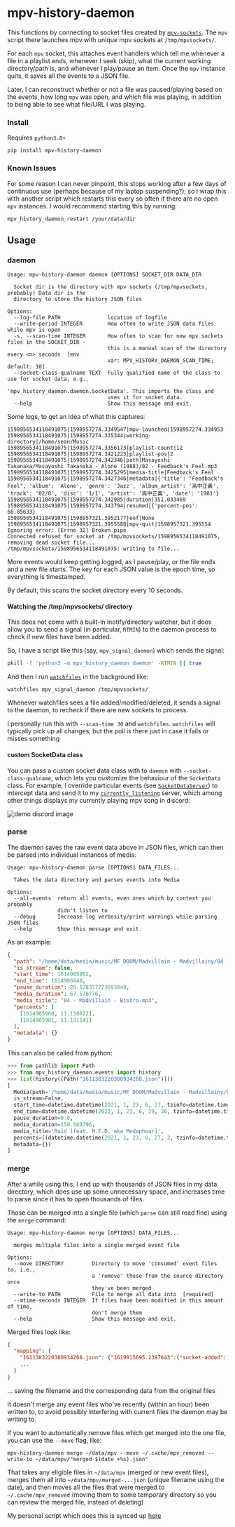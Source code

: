 # mpv-history-daemon

This functions by connecting to socket files created by [`mpv-sockets`](https://github.com/seanbreckenridge/mpv-sockets). The `mpv` script there launches mpv with unique mpv sockets at `/tmp/mpvsockets/`.

For each `mpv` socket, this attaches event handlers which tell me whenever a file in a playlist ends, whenever I seek (skip), what the current working directory/path is, and whenever I play/pause an item. Once the `mpv` instance quits, it saves all the events to a JSON file.

Later, I can reconstruct whether or not a file was paused/playing based on the events, how long `mpv` was open, and which file was playing, in addition to being able to see what file/URL I was playing.

### Install

Requires `python3.8+`

    pip install mpv-history-daemon

### Known Issues

For some reason I can never pinpoint, this stops working after a few days of continuous use (perhaps because of my laptop suspending?), so I wrap this with another script which restarts this every so often if there are no open `mpv` instances. I would recommend starting this by running:

```
mpv_history_daemon_restart /your/data/dir
```

## Usage

### daemon

```
Usage: mpv-history-daemon daemon [OPTIONS] SOCKET_DIR DATA_DIR

  Socket dir is the directory with mpv sockets (/tmp/mpvsockets, probably) Data dir is the
  directory to store the history JSON files

Options:
  --log-file PATH               location of logfile
  --write-period INTEGER        How often to write JSON data files while mpv is open
  -s, --scan-time INTEGER       How often to scan for new mpv sockets files in the SOCKET_DIR -
                                this is a manual scan of the directory every <n> seconds  [env
                                var: MPV_HISTORY_DAEMON_SCAN_TIME; default: 10]
  --socket-class-qualname TEXT  Fully qualified name of the class to use for socket data, e.g.,
                                'mpv_history_daemon.daemon.SocketData'. This imports the class and
                                uses it for socket data.
  --help                        Show this message and exit.
```

Some logs, to get an idea of what this captures:

```
1598956534118491075|1598957274.3349547|mpv-launched|1598957274.334953
1598956534118491075|1598957274.335344|working-directory|/home/sean/Music
1598956534118491075|1598957274.3356173|playlist-count|12
1598956534118491075|1598957274.3421223|playlist-pos|2
1598956534118491075|1598957274.342346|path|Masayoshi Takanaka/Masayoshi Takanaka - Alone (1988)/02 - Feedback's Feel.mp3
1598956534118491075|1598957274.3425295|media-title|Feedback's Feel
1598956534118491075|1598957274.3427346|metadata|{'title': "Feedback's Feel", 'album': 'Alone', 'genre': 'Jazz', 'album_artist': '高中正義', 'track': '02/8', 'disc': '1/1', 'artist': '高中正義', 'date': '1981'}
1598956534118491075|1598957274.342985|duration|351.033469
1598956534118491075|1598957274.343794|resumed|{'percent-pos': 66.85633}
1598956534118491075|1598957321.3952177|eof|None
1598956534118491075|1598957321.3955588|mpv-quit|1598957321.395554
Ignoring error: [Errno 32] Broken pipe
Connected refused for socket at /tmp/mpvsockets/1598956534118491075, removing dead socket file...
/tmp/mpvsockets/1598956534118491075: writing to file...
```

More events would keep getting logged, as I pause/play, or the file ends and a new file starts. The key for each JSON value is the epoch time, so everything is timestamped.

By default, this scans the socket directory every 10 seconds.

#### Watching the /tmp/mpvsockets/ directory

This does not come with a built-in inotify/directory watcher, but it does allow you to send a signal (in particular, `RTMIN`) to the daemon process to check if new files have been added.

So, I have a script like this (say, `mpv_signal_daemon`) which sends the signal:

```bash
pkill -f 'python3 -m mpv_history_daemon daemon' -RTMIN || true
```

And then I run [`watchfiles`](https://github.com/samuelcolvin/watchfiles) in the background like:

```
watchfiles mpv_signal_daemon /tmp/mpvsockets/
```

Whenever watchfiles sees a file added/modified/deleted, it sends a signal to the daemon, to recheck if there are new sockets to process.

I personally run this with `--scan-time 30` and `watchfiles`. `watchfiles` will typically pick up all changes, but the poll is there just in case it fails or misses something

#### custom SocketData class

You can pass a custom socket data class with to `daemon` with `--socket-class-qualname`, which lets you customize the behaviour of the `SocketData` class. For example, I override particular events (see [`SocketDataServer`](https://github.com/seanbreckenridge/currently_listening/blob/main/currently_listening_py/currently_listening_py/socket_data.py)) to intercept data and send it to my [`currently_listening`](https://github.com/seanbreckenridge/currently_listening) server, which among other things displays my currently playing mpv song in discord:

![demo discord image](https://github.com/seanbreckenridge/currently_listening/blob/main/.github/discord.png?raw=true)

### parse

The daemon saves the raw event data above in JSON files, which can then be parsed into individual instances of media:

```
Usage: mpv-history-daemon parse [OPTIONS] DATA_FILES...

  Takes the data directory and parses events into Media

Options:
  --all-events  return all events, even ones which by context you probably
                didn't listen to
  --debug       Increase log verbosity/print warnings while parsing JSON files
  --help        Show this message and exit.
```

As an example:

```json
{
  "path": "/home/data/media/music/MF DOOM/Madvillain - Madvillainy/04 - Madvillain - Bistro.mp3",
  "is_stream": false,
  "start_time": 1614905952,
  "end_time": 1614906040,
  "pause_duration": 20.578377723693848,
  "media_duration": 67.578776,
  "media_title": "04 - Madvillain - Bistro.mp3",
  "percents": [
    [1614905960, 11.150022],
    [1614905981, 11.151141]
  ],
  "metadata": {}
}
```

This can also be called from python:

```python
>>> from pathlib import Path
>>> from mpv_history_daemon.events import history
>>> list(history([Path("1611383220380934268.json")]))
[
  Media(path='/home/data/media/music/MF DOOM/Madvillain - Madvillainy/05 - Madvillain - Raid [feat. M.E.D. aka Medaphoar].mp3',
  is_stream=False,
  start_time=datetime.datetime(2021, 1, 23, 6, 27, tzinfo=datetime.timezone.utc),
  end_time=datetime.datetime(2021, 1, 23, 6, 29, 30, tzinfo=datetime.timezone.utc),
  pause_duration=0.0,
  media_duration=150.569796,
  media_title='Raid [feat. M.E.D. aka Medaphoar]',
  percents=[(datetime.datetime(2021, 1, 23, 6, 27, 2, tzinfo=datetime.timezone.utc), 1.471624)]
  metadata={})
]
```

### merge

After a while using this, I end up with thousands of JSON files in my data directory, which does use up some unnecessary space, and increases time to parse since it has to open thousands of files.

Those can be merged into a single file (which `parse` can still read fine) using the `merge` command:

```
Usage: mpv-history-daemon merge [OPTIONS] DATA_FILES...

  merges multiple files into a single merged event file

Options:
  --move DIRECTORY         Directory to move 'consumed' event files to, i.e.,
                           a 'remove' these from the source directory once
                           they've been merged
  --write-to PATH          File to merge all data into  [required]
  --mtime-seconds INTEGER  If files have been modified in this amount of time,
                           don't merge them
  --help                   Show this message and exit.
```

Merged files look like:

```json
{
  "mapping": {
    "1611383220380934268.json": {"1619915695.2387643":{"socket-added":1619915695.238762}},
    ...
  }
}
```

... saving the filename and the corresponding data from the original files

It doesn't merge any event files who've recently (within an hour) been written to, to avoid possibly interfering with current files the daemon may be writing to.

If you want to automatically remove files which get merged into the one file, you can use the `--move` flag, like:

`mpv-history-daemon merge ~/data/mpv --move ~/.cache/mpv_removed --write-to ~/data/mpv/"merged-$(date +%s).json"`

That takes any eligible files in `~/data/mpv` (merged or new event files), merges them all into `~/data/mpv/merged-...json` (unique filename using the date), and then moves all the files that were merged to `~/.cache/mpv_removed` (moving them to some temporary directory so you can review the merged file, instead of deleting)

My personal script which does this is synced up [here](https://github.com/seanbreckenridge/bleanser/blob/master/bin/merge-mpv-history)
